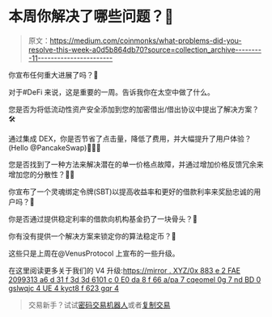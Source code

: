 # 本周你解决了哪些问题？🧐

> 原文：<https://medium.com/coinmonks/what-problems-did-you-resolve-this-week-a0d5b864db70?source=collection_archive---------11----------------------->

你宣布任何重大进展了吗？🤔

对于#DeFi 来说，这是重要的一周。告诉我你在太空中做了什么。

您是否为将低流动性资产安全添加到您的加密借出/借出协议中提出了解决方案？🛠️

通过集成 DEX，你是否节省了点击量，降低了费用，并大幅提升了用户体验？(Hello @PancakeSwap)👏👏👏

您是否找到了一种方法来解决潜在的单一价格点故障，并通过增加价格反馈冗余来增加您的分散性？👷‍♂️

你宣布了一个灵魂绑定令牌(SBT)以提高收益率和更好的借款利率来奖励忠诚的用户吗？🎁

你是否通过提供稳定利率的借款向机构基金扔了一块骨头？🦴

你有没有提供一个解决方案来锁定你的算法稳定币？🔐

这些只是上周在@VenusProtocol 上宣布的一些升级。

在这里阅读更多关于我们的 V4 升级:[https://mirror . XYZ/0x 883 e 2 FAE 2099313 a6 d 31 f 3d 3d 6101 c 0 E0 da 8 f 66 a/pa 7 cqeomel 0g 7 nd BD 0 gslwqjc 4 UE 4 kyct8 f 623 gqr 4](https://mirror.xyz/0x883E2FaE2099313a6d31F3D3D6101c0E0dA8f66a/pA7cqEiOmEl0g7nDbD0gSLwqjC4Ue4KYct8F623gqR4)

> 交易新手？试试[密码交易机器人](/coinmonks/crypto-trading-bot-c2ffce8acb2a)或者[复制交易](/coinmonks/top-10-crypto-copy-trading-platforms-for-beginners-d0c37c7d698c)